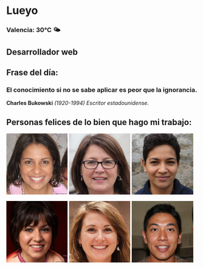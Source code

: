 # Lueyo
### Valencia:  30°C 🌤️
## Desarrollador web
## Frase del día:
<!-- START QUOTE -->
### El conocimiento si no se sabe aplicar es peor que la ignorancia.
**Charles Bukowski** *(1920-1994) Escritor estadounidense.*
<!-- END QUOTE -->






## Personas felices de lo bien que hago mi trabajo:

<p float="left">
  <img src="src/image_0.png" width="32%" />
  <img src="src/image_1.png" width="32%" /> 
  <img src="src/image_2.png" width="32%" />
</p>
<p float="left">
  <img src="src/image_3.png" width="32%" />
  <img src="src/image_4.png" width="32%" /> 
  <img src="src/image_5.png" width="32%" />
</p>
